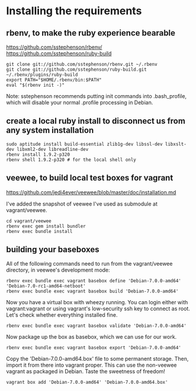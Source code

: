 # Installing the requirements

## rbenv, to make the ruby experience bearable

https://github.com/sstephenson/rbenv/
https://github.com/sstephenson/ruby-build

    git clone git://github.com/sstephenson/rbenv.git ~/.rbenv
    git clone git://github.com/sstephenson/ruby-build.git ~/.rbenv/plugins/ruby-build
    export PATH="$HOME/.rbenv/bin:$PATH"
    eval "$(rbenv init -)"

Note: sstephenson recommends putting init commands into .bash\_profile, which
will disable your normal .profile processing in Debian.

## create a local ruby install to disconnect us from any system installation

    sudo aptitude install build-essential zlib1g-dev libssl-dev libxslt-dev libxml2-dev libreadline-dev
    rbenv install 1.9.2-p320
    rbenv shell 1.9.2-p320 # for the local shell only

## veewee, to build local test boxes for vagrant

https://github.com/jedi4ever/veewee/blob/master/doc/installation.md

I've added the snapshot of veewee I've used as submodule at vagrant/veewee.

    cd vagrant/veewee
    rbenv exec gem install bundler
    rbenv exec bundle install

## building your baseboxes

All of the following commands need to run from the vagrant/veewee directory, in
veewee's development mode:

    rbenv exec bundle exec vagrant basebox define 'Debian-7.0.0-amd64' 'Debian-7.0-rc1-amd64-netboot'
    rbenv exec bundle exec vagrant basebox build 'Debian-7.0.0-amd64'
    
Now you have a virtual box with wheezy running. You can login either with
vagrant:vagrant or using vagrant's low-security ssh key to connect as root.
Let's check whether everything installed fine.

    rbenv exec bundle exec vagrant basebox validate 'Debian-7.0.0-amd64'

Now package up the box as basebox, which we can use for our work.

    rbenv exec bundle exec vagrant basebox export 'Debian-7.0.0-amd64'

Copy the 'Debian-7.0.0-amd64.box' file to some permanent storage.
Then, import it from there into vagrant proper. This can use the non-veewee
vagrant as packaged in Debian. Taste the sweetness of freedom!

    vagrant box add 'Debian-7.0.0-amd64' 'Debian-7.0.0-amd64.box'

